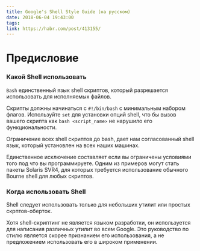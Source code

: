 ```yaml
---
title: Google's Shell Style Guide (на русском)
date: 2018-06-04 19:43:00
tags:
link: https://habr.com/post/413155/
---
```


# Предисловие
### Какой Shell использовать
`Bash` единственный язык shell скриптов, который разрешается использовать для исполняемых файлов.

Скрипты должны начинаться с `#!/bin/bash` с минимальным набором флагов. Используйте `set` для установки опций shell, что бы вызов вашего скрипта как `bash <script_name>` не нарушило его функциональности.

Ограничение всех shell скриптов до bash, дает нам согласованный shell язык, который установлен на всех наших машинах.

Единственное исключение составляет если вы ограничены условиями того под что вы программируете. Одним из примеров могут стать пакеты Solaris SVR4, для которых требуется использование обычного Bourne shell для любых скриптов.

### Когда использовать Shell

Shell следует использовать только для небольших утилит или простых скрптов-оберток.

Хотя shell-скриптинг не является языком разработки, он используется для написания различных утилит во всем Google. Это руководство по стилю является скорее признанием его использования, а не предложением использовать его в широком применении.

<!-- more -->

